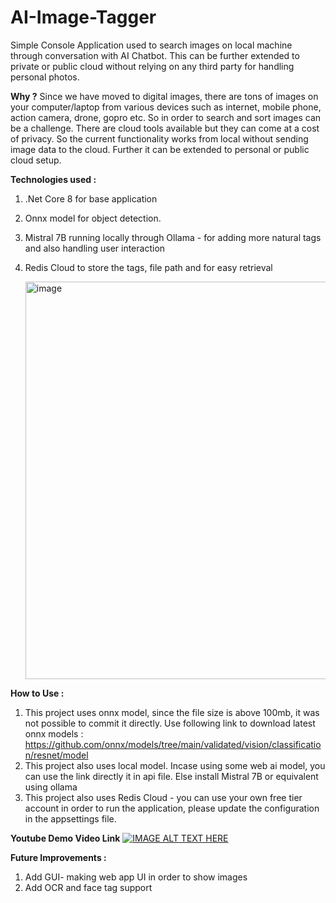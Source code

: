 # AI-Image-Tagger
Simple Console Application used to search images on local machine through  conversation with AI Chatbot. This can be further extended to private or public cloud without relying on any third party for handling personal photos.

**Why ?**
Since we have moved to digital images, there are tons of images on your computer/laptop from various devices such as internet, mobile phone, action camera, drone, gopro etc. So in order to search and sort images can be a challenge. There are cloud tools available but they can come at a cost of privacy. So the current functionality works from local without sending image data to the cloud. Further it can be extended to personal or public cloud setup.

**Technologies used :**

1. .Net Core 8 for base application
2. Onnx model for object detection.
3. Mistral 7B running locally through Ollama - for adding more natural tags and also handling user interaction
4. Redis Cloud to store the tags, file path and for easy retrieval

   <img width="848" height="636" alt="image" src="https://github.com/user-attachments/assets/04c1cedf-bae9-488a-bf48-bc11eb429e52" />


**How to Use :**
1. This project uses onnx model, since the file size is above 100mb, it was not possible to commit it directly.
   Use following link to download latest onnx models : https://github.com/onnx/models/tree/main/validated/vision/classification/resnet/model
2. This project also uses local model. Incase using some web ai model, you can use the link directly it in api file.
Else install Mistral 7B or equivalent using ollama
3. This project also uses Redis Cloud - you can use your own free tier account in order to run the application, please update the configuration in the appsettings file.

**Youtube Demo Video Link**
[![IMAGE ALT TEXT HERE](https://img.youtube.com/vi/_ZUtN0Ow_ws/0.jpg)](https://www.youtube.com/watch?v=_ZUtN0Ow_ws)

**Future Improvements :**

1. Add GUI- making web app UI in order to show images
2. Add OCR and face tag support
